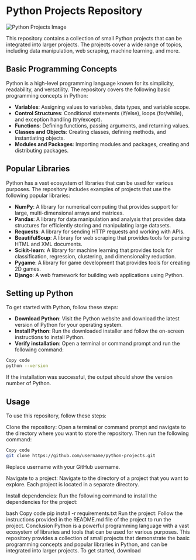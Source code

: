 # Python Projects Repository

![Python Projects Image](https://images.pexels.com/photos/1181671/pexels-photo-1181671.jpeg?auto=compress&cs=tinysrgb&w=1260&h=750&dpr=2)

This repository contains a collection of small Python projects that can be integrated into larger projects. The projects cover a wide range of topics, including data manipulation, web scraping, machine learning, and more. 

## Basic Programming Concepts

Python is a high-level programming language known for its simplicity, readability, and versatility. The repository covers the following basic programming concepts in Python:

- **Variables**: Assigning values to variables, data types, and variable scope.
- **Control Structures**: Conditional statements (if/else), loops (for/while), and exception handling (try/except).
- **Functions**: Defining functions, passing arguments, and returning values.
- **Classes and Objects**: Creating classes, defining methods, and instantiating objects.
- **Modules and Packages**: Importing modules and packages, creating and distributing packages.

## Popular Libraries

Python has a vast ecosystem of libraries that can be used for various purposes. The repository includes examples of projects that use the following popular libraries:

- **NumPy**: A library for numerical computing that provides support for large, multi-dimensional arrays and matrices.
- **Pandas**: A library for data manipulation and analysis that provides data structures for efficiently storing and manipulating large datasets.
- **Requests**: A library for sending HTTP requests and working with APIs.
- **BeautifulSoup**: A library for web scraping that provides tools for parsing HTML and XML documents.
- **Scikit-learn**: A library for machine learning that provides tools for classification, regression, clustering, and dimensionality reduction.
- **Pygame**: A library for game development that provides tools for creating 2D games.
- **Django**: A web framework for building web applications using Python.

## Setting up Python
To get started with Python, follow these steps:

- **Download Python**: Visit the Python website and download the latest version of Python for your operating system.
- **Install Python**: Run the downloaded installer and follow the on-screen instructions to install Python.
- **Verify installation**: Open a terminal or command prompt and run the following command:

```bash
Copy code
python --version
```

If the installation was successful, the output should show the version number of Python.

## Usage
To use this repository, follow these steps:

Clone the repository: Open a terminal or command prompt and navigate to the directory where you want to store the repository. Then run the following command:
```bash
Copy code
git clone https://github.com/username/python-projects.git
```
Replace username with your GitHub username.

Navigate to a project: Navigate to the directory of a project that you want to explore. Each project is located in a separate directory.

Install dependencies: Run the following command to install the dependencies for the project:

bash
Copy code
pip install -r requirements.txt
Run the project: Follow the instructions provided in the README.md file of the project to run the project.
Conclusion
Python is a powerful programming language with a vast ecosystem of libraries and tools that can be used for various purposes. This repository provides a collection of small projects that demonstrate the basic programming concepts and popular libraries in Python, and can be integrated into larger projects. To get started, download